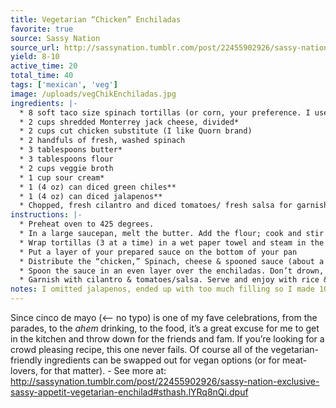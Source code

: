 ```yaml
---
title: Vegetarian “Chicken” Enchiladas
favorite: true
source: Sassy Nation
source_url: http://sassynation.tumblr.com/post/22455902926/sassy-nation-exclusive-sassy-appetit-vegetarian-enchilad
yield: 8-10
active_time: 20
total_time: 40
tags: ['mexican', 'veg']
image: /uploads/vegChikEnchiladas.jpg
ingredients: |-
  * 8 soft taco size spinach tortillas (or corn, your preference. I use what’s on hand) 
  * 2 cups shredded Monterrey jack cheese, divided* 
  * 2 cups cut chicken substitute (I like Quorn brand) 
  * 2 handfuls of fresh, washed spinach 
  * 3 tablespoons butter* 
  * 3 tablespoons flour 
  * 2 cups veggie broth 
  * 1 cup sour cream* 
  * 1 (4 oz) can diced green chiles** 
  * 1 (4 oz) can diced jalapenos** 
  * Chopped, fresh cilantro and diced tomatoes/ fresh salsa for garnish 
instructions: |-
  * Preheat oven to 425 degrees. 
  * In a large saucepan, melt the butter. Add the flour; cook and stir for 1 minute. Add the veggie broth, whisk until smooth. Cook over medium heat until sauce is thick and bubbly. Stir in sour cream, green chiles & jalapeno. Remove from heat. 
  * Wrap tortillas (3 at a time) in a wet paper towel and steam in the microwave or on the stove for a few seconds to make them pliable. 
  * Put a layer of your prepared sauce on the bottom of your pan 
  * Distribute the “chicken,” Spinach, cheese & spooned sauce (about a tablespoon in each) evenly among the tortillas. Roll up and place seam side down in the pan. 
  * Spoon the sauce in an even layer over the enchiladas. Don’t drown, though or it’ll be mushy. You may have extra sauce. Sprinkle with remaining cheese. Bake covered for 20 minutes or until bubbly. 
  * Garnish with cilantro & tomatoes/salsa. Serve and enjoy with rice & vegetarian beans! 
notes: I omitted jalapenos, ended up with too much filling so I made 10 enchiladas.
---
```

Since cinco de mayo (<— no typo) is one of my fave celebrations, from the parades, to the  *ahem* drinking, to the food, it’s a great excuse for me to get in the kitchen and throw down for the friends and fam. If you’re looking for a crowd pleasing recipe, this one never fails. Of course all of the vegetarian-friendly ingredients can be swapped out for vegan options (or for meat-lovers, for that matter).  - See more at: http://sassynation.tumblr.com/post/22455902926/sassy-nation-exclusive-sassy-appetit-vegetarian-enchilad#sthash.lYRq8nQi.dpuf